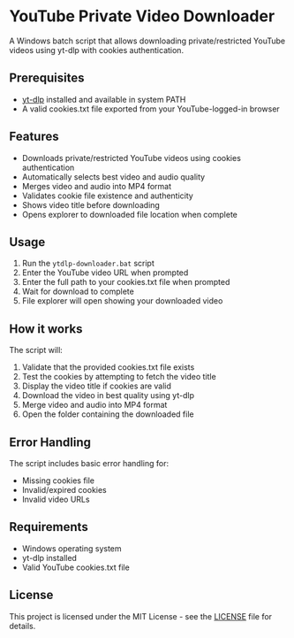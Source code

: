 # YouTube Private Video Downloader

A Windows batch script that allows downloading private/restricted YouTube videos using yt-dlp with cookies authentication.

## Prerequisites

- [yt-dlp](https://github.com/yt-dlp/yt-dlp) installed and available in system PATH
- A valid cookies.txt file exported from your YouTube-logged-in browser

## Features

- Downloads private/restricted YouTube videos using cookies authentication
- Automatically selects best video and audio quality
- Merges video and audio into MP4 format
- Validates cookie file existence and authenticity
- Shows video title before downloading
- Opens explorer to downloaded file location when complete

## Usage

1. Run the `ytdlp-downloader.bat` script
2. Enter the YouTube video URL when prompted
3. Enter the full path to your cookies.txt file when prompted
4. Wait for download to complete
5. File explorer will open showing your downloaded video

## How it works

The script will:
1. Validate that the provided cookies.txt file exists
2. Test the cookies by attempting to fetch the video title
3. Display the video title if cookies are valid
4. Download the video in best quality using yt-dlp
5. Merge video and audio into MP4 format
6. Open the folder containing the downloaded file

## Error Handling

The script includes basic error handling for:
- Missing cookies file
- Invalid/expired cookies
- Invalid video URLs

## Requirements

- Windows operating system
- yt-dlp installed
- Valid YouTube cookies.txt file

## License

This project is licensed under the MIT License - see the [LICENSE](LICENSE) file for details.